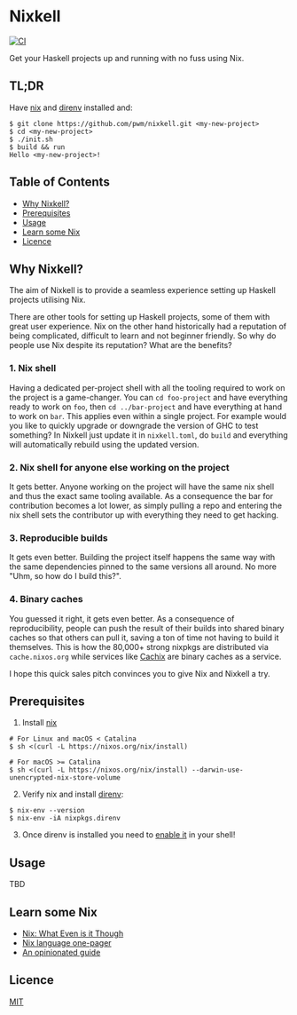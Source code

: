 # Nixkell

[![CI](https://github.com/pwm/nixkell/workflows/CI/badge.svg)](https://github.com/pwm/nixkell/actions)

Get your Haskell projects up and running with no fuss using Nix.

## TL;DR

Have [nix](https://nixos.org/) and [direnv](https://direnv.net/) installed and:

```
$ git clone https://github.com/pwm/nixkell.git <my-new-project>
$ cd <my-new-project>
$ ./init.sh
$ build && run
Hello <my-new-project>!
```

## Table of Contents

* [Why Nixkell?](#why-nixkell)
* [Prerequisites](#Prerequisites)
* [Usage](#usage)
* [Learn some Nix](#learn-some-nix)
* [Licence](#licence)

## Why Nixkell?

The aim of Nixkell is to provide a seamless experience setting up Haskell projects utilising Nix. 

There are other tools for setting up Haskell projects, some of them with great user experience. Nix on the other hand historically had a reputation of being complicated, difficult to learn and not beginner friendly. So why do people use Nix despite its reputation? What are the benefits?

### 1. Nix shell

Having a dedicated per-project shell with all the tooling required to work on the project is a game-changer. You can `cd foo-project` and have everything ready to work on `foo`, then `cd ../bar-project` and have everything at hand to work on `bar`. This applies even within a single project. For example would you like to quickly upgrade or downgrade the version of GHC to test something? In Nixkell just update it in `nixkell.toml`, do `build` and everything will automatically rebuild using the updated version.

### 2. Nix shell for anyone else working on the project

It gets better. Anyone working on the project will have the same nix shell and thus the exact same tooling available. As a consequence the bar for contribution becomes a lot lower, as simply pulling a repo and entering the nix shell sets the contributor up with everything they need to get hacking.

### 3. Reproducible builds

It gets even better. Building the project itself happens the same way with the same dependencies pinned to the same versions all around. No more "Uhm, so how do I build this?".

### 4. Binary caches

You guessed it right, it gets even better. As a consequence of reproducibility, people can push the result of their builds into shared binary caches so that others can pull it, saving a ton of time not having to build it themselves. This is how the 80,000+ strong nixpkgs are distributed via `cache.nixos.org` while services like [Cachix](https://cachix.org/) are binary caches as a service.

I hope this quick sales pitch convinces you to give Nix and Nixkell a try.

## Prerequisites

1. Install [nix](https://nixos.org/)

```
# For Linux and macOS < Catalina
$ sh <(curl -L https://nixos.org/nix/install)
```

```
# For macOS >= Catalina
$ sh <(curl -L https://nixos.org/nix/install) --darwin-use-unencrypted-nix-store-volume
```

2. Verify nix and install [direnv](https://direnv.net/):

```
$ nix-env --version
$ nix-env -iA nixpkgs.direnv
```

3. Once direnv is installed you need to [enable it](https://direnv.net/docs/hook.html)  in your shell!

## Usage

TBD

## Learn some Nix

- [Nix: What Even is it Though](https://www.youtube.com/watch?v=6iVXaqUfHi4)
- [Nix language one-pager](https://github.com/tazjin/nix-1p)
- [An opinionated guide](https://nix.dev/)

## Licence

[MIT](LICENSE)
